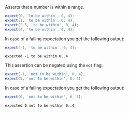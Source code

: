Asserts that a number is within a range.

<!-- evaluate -->
```javascript
expect(0, 'to be within', 0, 4);
expect(1, 'to be within', 0, 4);
expect(2.5, 'to be within', 0, 4);
expect(4, 'to be within', 0, 4);
```
<!-- /evaluate -->

In case of a failing expectation you get the following output:

<!-- evaluate -->
```javascript
expect(-1, 'to be within', 0, 4);
```

```
expected -1 to be within 0..4
```
<!-- /evaluate -->

This assertion can be negated using the `not` flag:

<!-- evaluate -->
```javascript
expect(-1, 'not to be within', 0, 4);
expect(5, 'not to be within', 0, 4);
```
<!-- /evaluate -->

In case of a failing expectation you get the following output:

<!-- evaluate -->
```javascript
expect(0, 'not to be within', 0, 4);
```

```
expected 0 not to be within 0..4
```
<!-- /evaluate -->
